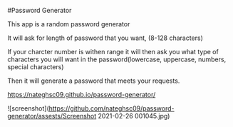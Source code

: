 #Password Generator

This app is a random password generator

It will ask for length of password that you want, (8-128 characters)

If your charcter number is withen range it will then ask you what type of characters you will want in the password(lowercase, uppercase, numbers, special characters)

Then it will generate a password that meets your requests. 

https://nateghsc09.github.io/password-generator/

![screenshot](https://github.com/nateghsc09/password-generator/assests/Screenshot 2021-02-26 001045.jpg)
